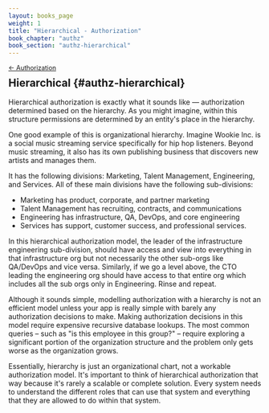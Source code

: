 ```yaml
---
layout: books_page
weight: 1
title: "Hierarchical - Authorization"
book_chapter: "authz"
book_section: "authz-hierarchical"
---
```


<div style="font-size: 0.9em; margin-bottom: -20px;"><a href="/books/api-security/authz/">&larr; Authorization</a></div>

## Hierarchical {#authz-hierarchical}

Hierarchical authorization is exactly what it sounds like — authorization determined based on the hierarchy. As you might imagine, within this structure permissions are determined by an entity's place in the hierarchy.

One good example of this is organizational hierarchy. Imagine Wookie Inc. is a social music streaming service specifically for hip hop listeners. Beyond music streaming, it also has its own publishing business that discovers new artists and manages them.

It has the following divisions: Marketing, Talent Management, Engineering, and Services. All of these main divisions have the following sub-divisions:

* Marketing has product, corporate, and partner marketing
* Talent Management has recruiting, contracts, and communications
* Engineering has infrastructure, QA, DevOps, and core engineering
* Services has support, customer success, and professional services.

In this hierarchical authorization model, the leader of the infrastructure engineering sub-division, should have access and view into everything in that infrastructure org but not necessarily the other sub-orgs like QA/DevOps and vice versa. Similarly, if we go a level above, the CTO leading the engineering org should have access to that entire org which includes all the sub orgs only in Engineering. Rinse and repeat.

Although it sounds simple, modelling authorization with a hierarchy is not an efficient model unless your app is really simple with barely any authorization decisions to make. Making authorization decisions in this model require expensive recursive database lookups. The most common queries – such as "is this employee in this group?" – require exploring a significant portion of the organization structure and the problem only gets worse as the organization grows.

Essentially, hierarchy is just an organizational chart, not a workable authorization model. It's important to think of hierarchical authorization that way because it's rarely a scalable or complete solution. Every system needs to understand the different roles that can use that system and everything that they are allowed to do within that system.
